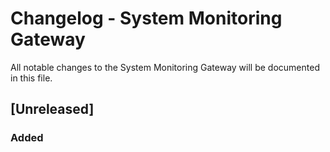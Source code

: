 # Changelog - System Monitoring Gateway

All notable changes to the System Monitoring Gateway will be documented in this file.

## [Unreleased]

### Added
